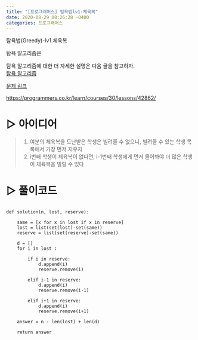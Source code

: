 ```yaml
---
title: "[프로그래머스] 탐욕법lv1-체육복"
date: 2020-08-29 08:26:28 -0400
categories: 프로그래머스
---
```


탐욕법(Greedy)-lv1.체육복

탐욕 알고리즘은 

탐욕 알고리즘에 대한 더 자세한 설명은 다음 글을 참고하자. \
[탐욕 알고리즘]()

[문제 링크]( https://programmers.co.kr/learn/courses/30/lessons/42862)


<https://programmers.co.kr/learn/courses/30/lessons/42862/>




# ▷ 아이디어
> 1. 여분의 체육복을 도난받은 학생은 빌려줄 수 없으니, 빌려줄 수 있는 학생 목록에서 가장 먼저 지우자
> 2. i번째 학생이 체육복이 없다면, i-1번째 학생에게 먼저 물어봐야 더 많은 학생이 체육복을 빌릴 수 있다

<p></p>

# ▷ 풀이코드
```{Python}

def solution(n, lost, reserve):
    
    same = [x for x in lost if x in reserve]
    lost = list(set(lost)-set(same))
    reserve = list(set(reserve)-set(same))
    
    d = []
    for i in lost :
        
        if i in reserve:
            d.append(i)
            reserve.remove(i)

        elif i-1 in reserve:
            d.append(i)
            reserve.remove(i-1)

        elif i+1 in reserve:
            d.append(i)
            reserve.remove(i+1)

    answer = n - len(lost) + len(d)
    
    return answer
    
```
